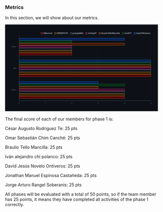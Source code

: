 ### Metrics

In this section, we will show about our metrics.

![Metricas](https://github.com/Killercrod/Equipo-1-FIS-Repositorio/blob/main/Assets/Metricas.png)

The final score of each of our members for phase 1 is:

César Augusto Rodriguez Te: 25 pts

Omar Sebastián Chim Canché: 25 pts 

Braulio Tello Mancilla: 25 pts 

Iván alejandro chi polanco: 25 pts 

David Jesús Novelo Ontiveros: 25 pts 

Jonathan Manuel Espinosa Castañeda: 25 pts 

Jorge Arturo Rangel Soberanis: 25 pts 

All phases will be evaluated with a total of 50 points, so if the team member has 25 points, it means they have completed all activities of the phase 1 correctly.
